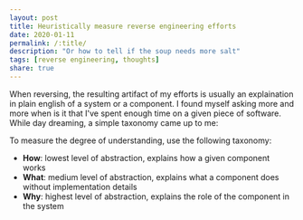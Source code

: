 ```yaml
---
layout: post
title: Heuristically measure reverse engineering efforts
date: 2020-01-11
permalink: /:title/
description: "Or how to tell if the soup needs more salt"
tags: [reverse engineering, thoughts]
share: true
---
```


When reversing, the resulting artifact of my efforts is usually an explaination in plain english of a system or a component.
I found myself asking more and more when is it that I've spent enough time on a given piece of software.
While day dreaming, a simple taxonomy came up to me:

To measure the degree of understanding, use the following taxonomy:

- **How**: lowest level of abstraction, explains how a given component works
- **What**: medium level of abstraction, explains what a component does without implementation details
- **Why**: highest level of abstraction, explains the role of the component in the system
